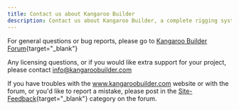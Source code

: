 ```yaml
---
title: Contact us about Kangaroo Builder
description: Contact us about Kangaroo Builder, a complete rigging system in Maya that has everything you need
---
```



For general questions or bug reports, please go to
[Kangaroo Builder Forum](https://kangaroobuilder.discourse.group/){target="_blank"}

Any licensing questions, or if you would like extra support for your project, please contact
[info@kangaroobuilder.com](mailto:info@kangaroobuilder.com)

If you have troubles with the www.kangaroobuilder.com website or with the forum, or you'd like to report a mistake, 
please post in the [Site-Feedback](https://kangaroobuilder.discourse.group/c/site-feedback){target="_blank"} category on the forum. 

